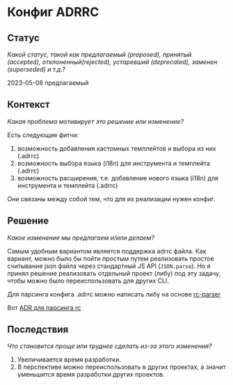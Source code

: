 # Конфиг ADRRC

## Статус

*Какой статус, такой как предлагаемый (proposed), принятый (accepted), отклоненный(rejected), устаревший (deprecated), заменен (superseded) и т.д.?*

2023-05-08 предлагаемый

## Контекст

*Какая проблема мотивирует это решение или изменение?*

Есть следующие фитчи:

1. возможность добавления кастомных темплейтов и выбора из них (.adrrc)
2. возможность выбора языка (i18n) для инструмента и темплейта (.adrrc)
3. возможность расширения, т.е. добавление нового языка (i18n) для инструмента и темплейта (.adrrc)

Они связаны между собой тем, что для их реализации нужен конфиг.

## Решение

*Какое изменение мы предлагаем и/или делаем?*

Самым удобным вариантом является поддержка adrrc файла. Как вариант, можно было бы пойти простым путем реализовать простое считывание json файла через стандартный JS API (`JSON.parse`). Но я принял решение реализовать отдельный проект (либу) под эту задачу, чтобы можно было переиспользовать для других CLI.

Для парсинга конфига .adrrc можно написать либу на основе [rc-parser](https://github.com/kaelzhang/rc-parser/tree/master)

Вот [ADR для парсинга rc](https://github.com/ikloster03/config-parser/blob/main/docs/adr/ru/0001-init.md)

## Последствия

*Что становится проще или труднее сделать из-за этого изменения?*

1. Увеличивается время разработки.
2. В перспективе можно переиспользовать в других проектах, а значит уменьшится время разработки других проектов.
